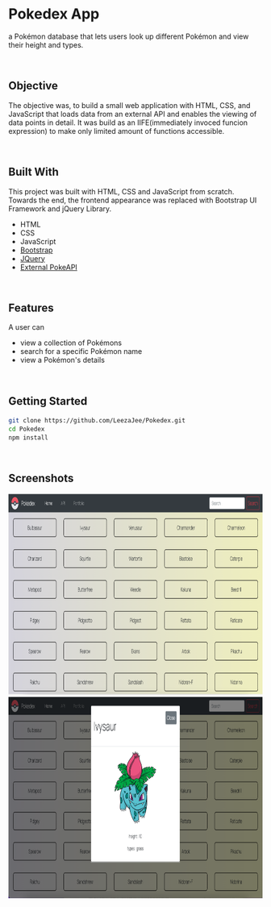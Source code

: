 # Pokedex App
a Pokémon database that lets users look up different Pokémon and view their height and types.

<br>

## Objective
The objective was, to build a small web application with HTML, CSS, and JavaScript that loads data from an external API and enables the viewing of data points in detail. It was build as an IIFE(immediately invoced funcion expression) to make only limited amount of functions accessible.

<br>

## Built With
This project was built with HTML, CSS and JavaScript from scratch. 
Towards the end, the frontend appearance was replaced with Bootstrap UI Framework and jQuery Library.

* HTML
* CSS
* JavaScript
* [Bootstrap](https://getbootstrap.com)
* [JQuery](https://jquery.com)
* [External PokeAPI](https://pokeapi.co/)

<br>

## Features

A user can 
- view a collection of Pokémons
- search for a specific Pokémon name
- view a Pokémon's details

<br>

## Getting Started

```bash
git clone https://github.com/LeezaJee/Pokedex.git
cd Pokedex
npm install
```

<br>

## Screenshots

<img src="img/pokedex.png" height="400" width="800" >
<img src="img/pokedex2.png" height="400" width="800" >



